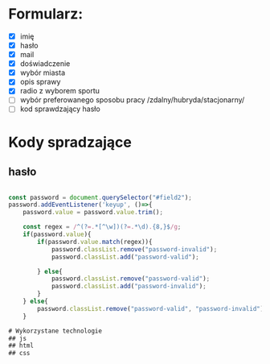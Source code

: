 
# Formularz:
- [x] imię
- [x] hasło
- [x] mail
- [x] doświadczenie
- [x] wybór miasta
- [x] opis sprawy
- [x] radio z wyborem sportu
- [ ] wybór preferowanego sposobu pracy /zdalny/hubryda/stacjonarny/
- [ ] kod sprawdzający hasło

# Kody spradzające
## hasło

```javascript

const password = document.querySelector("#field2");
password.addEventListener('keyup', ()=>{
    password.value = password.value.trim();

    const regex = /^(?=.*[^\w])(?=.*\d).{8,}$/g;
    if(password.value){
        if(password.value.match(regex)){
            password.classList.remove("password-invalid");
            password.classList.add("password-valid");

        } else{
            password.classList.remove("password-valid");
            password.classList.add("password-invalid");
        }
    } else{
        password.classList.remove("password-valid", "password-invalid");
    }

# Wykorzystane technologie
## js
## html
## css
